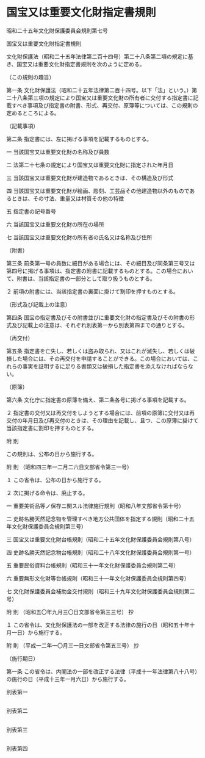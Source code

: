 # 国宝又は重要文化財指定書規則

昭和二十五年文化財保護委員会規則第七号

国宝又は重要文化財指定書規則

文化財保護法（昭和二十五年法律第二百十四号）第二十八条第二項の規定に基き、国宝又は重要文化財指定書規則を次のように定める。

（この規則の趣旨）

第一条 文化財保護法（昭和二十五年法律第二百十四号。以下「法」という。）第二十八条第三項の規定により国宝又は重要文化財の所有者に交付する指定書に記載すべき事項及び指定書の附書、形式、再交付、原簿等については、この規則の定めるところによる。

（記載事項）

第二条 指定書には、左に掲げる事項を記載するものとする。

一 当該国宝又は重要文化財の名称及び員数

二 法第二十七条の規定により国宝又は重要文化財に指定された年月日

三 当該国宝又は重要文化財が建造物であるときは、その構造及び形式

四 当該国宝又は重要文化財が絵画、彫刻、工芸品その他建造物以外のものであるときは、その寸法、重量又は材質その他の特徴

五 指定書の記号番号

六 当該国宝又は重要文化財の所在の場所

七 当該国宝又は重要文化財の所有者の氏名又は名称及び住所

（附書）

第三条 前条第一号の員数に細目がある場合には、その細目及び同条第三号又は第四号に掲げる事項は、指定書の附書に記載するものとする。この場合において、附書は、当該指定書の一部分として取り扱うものとする。

２ 前項の附書には、当該指定書の裏面に掛けて割印を押すものとする。

（形式及び記載上の注意）

第四条 国宝の指定書及びその附書並びに重要文化財の指定書及びその附書の形式及び記載上の注意は、それぞれ別表第一から別表第四までの通りとする。

（再交付）

第五条 指定書を亡失し、若しくは盗み取られ、又はこれが滅失し、若しくは破損した場合には、その再交付を申請することができる。この場合においては、これらの事実を証明するに足りる書類又は破損した指定書を添えなければならない。

（原簿）

第六条 文化庁に指定書の原簿を備え、第二条各号に掲げる事項を記載する。

２ 指定書の交付又は再交付をしようとする場合には、前項の原簿に交付又は再交付の年月日及び再交付のときは、その理由を記載し、且つ、この原簿に掛けて当該指定書に割印を押すものとする。

附 則

この規則は、公布の日から施行する。

附 則 （昭和四三年一二月二六日文部省令第三一号）

１ この省令は、公布の日から施行する。

２ 次に掲げる命令は、廃止する。

一 重要美術品等ノ保存ニ関スル法律施行規則（昭和八年文部省令第十号）

二 史跡名勝天然記念物を管理すべき地方公共団体を指定する規則（昭和二十五年文化財保護委員会規則第三号）

三 国宝又は重要文化財台帳規則（昭和二十五年文化財保護委員会規則第八号）

四 史跡名勝天然記念物台帳規則（昭和二十八年文化財保護委員会規則第一号）

五 重要民俗資料台帳規則（昭和三十一年文化財保護委員会規則第二号）

六 重要無形文化財等台帳規則（昭和三十一年文化財保護委員会規則第四号）

七 文化財保護委員会補助金交付規則（昭和三十九年文化財保護委員会規則第二号）

附 則 （昭和五〇年九月三〇日文部省令第三三号） 抄

１ この省令は、文化財保護法の一部を改正する法律の施行の日（昭和五十年十月一日）から施行する。

附 則 （平成一二年一〇月三一日文部省令第五三号） 抄

（施行期日）

第一条 この省令は、内閣法の一部を改正する法律（平成十一年法律第八十八号）の施行の日（平成十三年一月六日）から施行する。

別表第一

[](/./pict/S25F31501000007-001.pdf)  
---  
  
別表第二

[](/./pict/S25F31501000007-002.pdf)  
---  
  
別表第三

[](/./pict/S25F31501000007-003.pdf)  
---  
  
別表第四

[](/./pict/S25F31501000007-004.pdf)  
---
